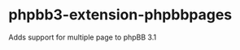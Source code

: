 phpbb3-extension-phpbbpages
===========================

Adds support for multiple page to phpBB 3.1
